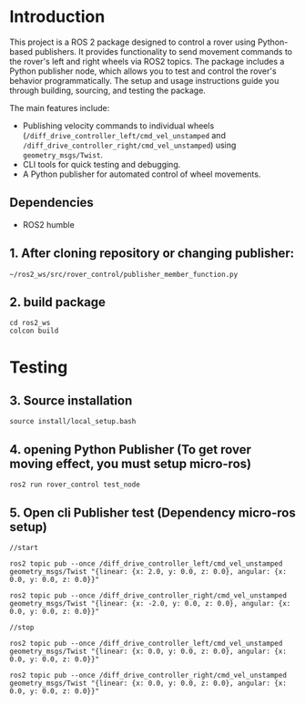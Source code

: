 # Introduction

This project is a ROS 2 package designed to control a rover using Python-based publishers. It provides functionality to send movement commands to the rover's left and right wheels via ROS2 topics. The package includes a Python publisher node, which allows you to test and control the rover's behavior programmatically. The setup and usage instructions guide you through building, sourcing, and testing the package.

The main features include:
- Publishing velocity commands to individual wheels (`/diff_drive_controller_left/cmd_vel_unstamped` and `/diff_drive_controller_right/cmd_vel_unstamped`) using `geometry_msgs/Twist`.
- CLI tools for quick testing and debugging.
- A Python publisher for automated control of wheel movements.

## Dependencies

- ROS2 humble

## 1. After cloning repository or changing publisher:

```
~/ros2_ws/src/rover_control/publisher_member_function.py
```

## 2. build package

```
cd ros2_ws
colcon build
```

# Testing

## 3. Source installation

```
source install/local_setup.bash
```

## 4. opening Python Publisher (To get rover moving effect, you must setup micro-ros)

```
ros2 run rover_control test_node
```

## 5. Open cli Publisher test (Dependency micro-ros setup)

```
//start

ros2 topic pub --once /diff_drive_controller_left/cmd_vel_unstamped geometry_msgs/Twist "{linear: {x: 2.0, y: 0.0, z: 0.0}, angular: {x: 0.0, y: 0.0, z: 0.0}}"

ros2 topic pub --once /diff_drive_controller_right/cmd_vel_unstamped geometry_msgs/Twist "{linear: {x: -2.0, y: 0.0, z: 0.0}, angular: {x: 0.0, y: 0.0, z: 0.0}}"

//stop

ros2 topic pub --once /diff_drive_controller_left/cmd_vel_unstamped geometry_msgs/Twist "{linear: {x: 0.0, y: 0.0, z: 0.0}, angular: {x: 0.0, y: 0.0, z: 0.0}}"

ros2 topic pub --once /diff_drive_controller_right/cmd_vel_unstamped geometry_msgs/Twist "{linear: {x: 0.0, y: 0.0, z: 0.0}, angular: {x: 0.0, y: 0.0, z: 0.0}}"
```